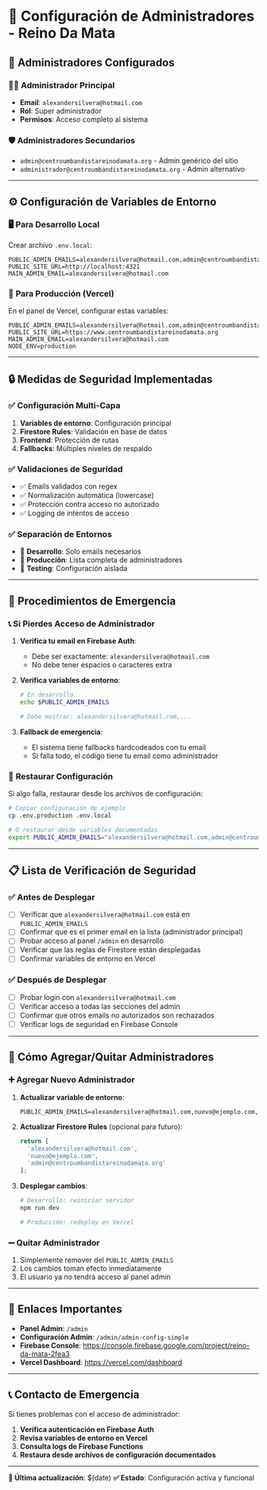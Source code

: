 # 🔐 Configuración de Administradores - Reino Da Mata

## 📧 **Administradores Configurados**

### 👨‍💼 **Administrador Principal**
- **Email**: `alexandersilvera@hotmail.com`
- **Rol**: Super administrador
- **Permisos**: Acceso completo al sistema

### 🛡️ **Administradores Secundarios**
- `admin@centroumbandistareinodamata.org` - Admin genérico del sitio
- `administrador@centroumbandistareinodamata.org` - Admin alternativo

---

## ⚙️ **Configuración de Variables de Entorno**

### 🖥️ **Para Desarrollo Local**

Crear archivo `.env.local`:
```env
PUBLIC_ADMIN_EMAILS=alexandersilvera@hotmail.com,admin@centroumbandistareinodamata.org
PUBLIC_SITE_URL=http://localhost:4321
MAIN_ADMIN_EMAIL=alexandersilvera@hotmail.com
```

### 🚀 **Para Producción (Vercel)**

En el panel de Vercel, configurar estas variables:

```env
PUBLIC_ADMIN_EMAILS=alexandersilvera@hotmail.com,admin@centroumbandistareinodamata.org,administrador@centroumbandistareinodamata.org
PUBLIC_SITE_URL=https://www.centroumbandistareinodamata.org
MAIN_ADMIN_EMAIL=alexandersilvera@hotmail.com
NODE_ENV=production
```

---

## 🔒 **Medidas de Seguridad Implementadas**

### ✅ **Configuración Multi-Capa**
1. **Variables de entorno**: Configuración principal
2. **Firestore Rules**: Validación en base de datos
3. **Frontend**: Protección de rutas
4. **Fallbacks**: Múltiples niveles de respaldo

### ✅ **Validaciones de Seguridad**
- ✅ Emails validados con regex
- ✅ Normalización automática (lowercase)
- ✅ Protección contra acceso no autorizado
- ✅ Logging de intentos de acceso

### ✅ **Separación de Entornos**
- 🔸 **Desarrollo**: Solo emails necesarios
- 🔸 **Producción**: Lista completa de administradores
- 🔸 **Testing**: Configuración aislada

---

## 🚨 **Procedimientos de Emergencia**

### 📞 **Si Pierdes Acceso de Administrador**

1. **Verifica tu email en Firebase Auth**:
   - Debe ser exactamente: `alexandersilvera@hotmail.com`
   - No debe tener espacios o caracteres extra

2. **Verifica variables de entorno**:
   ```bash
   # En desarrollo
   echo $PUBLIC_ADMIN_EMAILS
   
   # Debe mostrar: alexandersilvera@hotmail.com,...
   ```

3. **Fallback de emergencia**:
   - El sistema tiene fallbacks hardcodeados con tu email
   - Si falla todo, el código tiene tu email como administrador

### 🔧 **Restaurar Configuración**

Si algo falla, restaurar desde los archivos de configuración:

```bash
# Copiar configuración de ejemplo
cp .env.production .env.local

# O restaurar desde variables documentadas
export PUBLIC_ADMIN_EMAILS="alexandersilvera@hotmail.com,admin@centroumbandistareinodamata.org"
```

---

## 📋 **Lista de Verificación de Seguridad**

### ✅ **Antes de Desplegar**
- [ ] Verificar que `alexandersilvera@hotmail.com` está en `PUBLIC_ADMIN_EMAILS`
- [ ] Confirmar que es el primer email en la lista (administrador principal)
- [ ] Probar acceso al panel `/admin` en desarrollo
- [ ] Verificar que las reglas de Firestore están desplegadas
- [ ] Confirmar variables de entorno en Vercel

### ✅ **Después de Desplegar**
- [ ] Probar login con `alexandersilvera@hotmail.com`
- [ ] Verificar acceso a todas las secciones del admin
- [ ] Confirmar que otros emails no autorizados son rechazados
- [ ] Verificar logs de seguridad en Firebase Console

---

## 🔄 **Cómo Agregar/Quitar Administradores**

### ➕ **Agregar Nuevo Administrador**

1. **Actualizar variable de entorno**:
   ```env
   PUBLIC_ADMIN_EMAILS=alexandersilvera@hotmail.com,nuevo@ejemplo.com,admin@centroumbandistareinodamata.org
   ```

2. **Actualizar Firestore Rules** (opcional para futuro):
   ```javascript
   return [
     'alexandersilvera@hotmail.com',
     'nuevo@ejemplo.com',
     'admin@centroumbandistareinodamata.org'
   ];
   ```

3. **Desplegar cambios**:
   ```bash
   # Desarrollo: reiniciar servidor
   npm run dev
   
   # Producción: redeploy en Vercel
   ```

### ➖ **Quitar Administrador**

1. Simplemente remover del `PUBLIC_ADMIN_EMAILS`
2. Los cambios toman efecto inmediatamente
3. El usuario ya no tendrá acceso al panel admin

---

## 🔗 **Enlaces Importantes**

- **Panel Admin**: `/admin`
- **Configuración Admin**: `/admin/admin-config-simple`
- **Firebase Console**: https://console.firebase.google.com/project/reino-da-mata-2fea3
- **Vercel Dashboard**: https://vercel.com/dashboard

---

## 📞 **Contacto de Emergencia**

Si tienes problemas con el acceso de administrador:

1. **Verifica autenticación en Firebase Auth**
2. **Revisa variables de entorno en Vercel**
3. **Consulta logs de Firebase Functions**
4. **Restaura desde archivos de configuración documentados**

---

**🔐 Última actualización**: $(date)
**✅ Estado**: Configuración activa y funcional